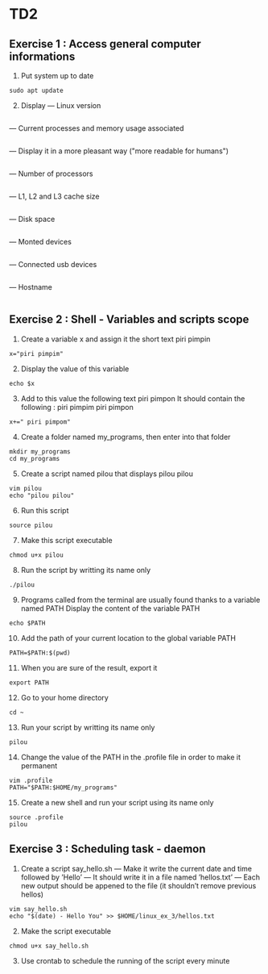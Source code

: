 # TD2
## Exercise 1 : Access general computer informations
1. Put system up to date
```
sudo apt update
```
2. Display
— Linux version
```
```
— Current processes and memory usage associated
```
```
— Display it in a more pleasant way ("more readable for humans")
```
```
— Number of processors
```
```
— L1, L2 and L3 cache size
```
```
— Disk space
```
```
— Monted devices
```
```
— Connected usb devices
```
```
— Hostname
```
```

## Exercise 2 : Shell - Variables and scripts scope
1. Create a variable x and assign it the short text piri pimpin
```
x="piri pimpim"
```
2. Display the value of this variable
```
echo $x
```
3. Add to this value the following text piri pimpon
It should contain the following : piri pimpim piri pimpon
```
x+=" piri pimpom"
```
4. Create a folder named my_programs, then enter into that folder
```
mkdir my_programs
cd my_programs
```
5. Create a script named pilou that displays pilou pilou
```
vim pilou
echo "pilou pilou"
```
6. Run this script
```
source pilou
```
7. Make this script executable
```
chmod u+x pilou
```
8. Run the script by writting its name only
```
./pilou
```
9. Programs called from the terminal are usually found thanks to a variable named PATH
Display the content of the variable PATH
```
echo $PATH
```
10. Add the path of your current location to the global variable PATH
```
PATH=$PATH:$(pwd)
```
11. When you are sure of the result, export it
```
export PATH
```
12. Go to your home directory
```
cd ~
```
13. Run your script by writting its name only
```
pilou
```
14. Change the value of the PATH in the .profile file in order to make it permanent
```
vim .profile
PATH="$PATH:$HOME/my_programs"
```
15. Create a new shell and run your script using its name only
```
source .profile
pilou
```

## Exercise 3 : Scheduling task - daemon
1. Create a script say_hello.sh
— Make it write the current date and time followed by ’Hello’
— It should write it in a file named ’hellos.txt’
— Each new output should be appened to the file (it shouldn’t remove previous hellos)
```
vim say_hello.sh
echo "$(date) - Hello You" >> $HOME/linux_ex_3/hellos.txt
```
2. Make the script executable
```
chmod u+x say_hello.sh
```
3. Use crontab to schedule the running of the script every minute
```

```

